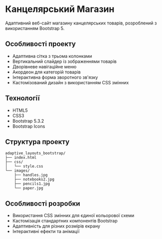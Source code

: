 # Канцелярський Магазин

Адаптивний веб-сайт магазину канцелярських товарів, розроблений з використанням Bootstrap 5.

## Особливості проекту

- Адаптивна сітка з трьома колонками
- Вертикальний слайдер із зображеннями товарів
- Дворівневе навігаційне меню
- Акордеон для категорій товарів
- Інтерактивна форма зворотного зв'язку
- Кастомізований дизайн з використанням CSS змінних

## Технології

- HTML5
- CSS3
- Bootstrap 5.3.2
- Bootstrap Icons

## Структура проекту

```
adaptive_layouts_bootstrap/
├── index.html
├── css/
│   └── style.css
└── images/
    ├── handles.jpg
    ├── notebooks2.jpg
    ├── pencils1.jpg
    └── paper.jpg
```

## Особливості розробки

- Використання CSS змінних для єдиної кольорової схеми
- Кастомізація стандартних компонентів Bootstrap
- Адаптивність для різних розмірів екрану
- Інтерактивні ефекти та анімації

